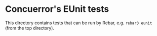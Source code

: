 # Concuerror's EUnit tests

This directory contains tests that can be run by Rebar,
e.g. `rebar3 eunit` (from the top directory).
